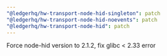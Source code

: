 ```yaml
---
"@ledgerhq/hw-transport-node-hid-singleton": patch
"@ledgerhq/hw-transport-node-hid-noevents": patch
"@ledgerhq/hw-transport-node-hid": patch
---
```


Force node-hid version to 2.1.2, fix glibc < 2.33 error
